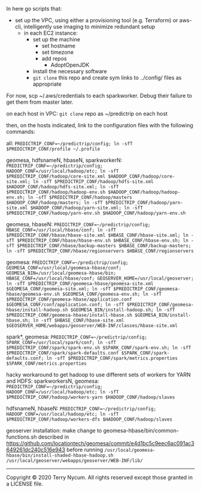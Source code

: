 In here go scripts that:
- set up the VPC, using either a provisioning tool (e.g. Terraform) or aws-cli, intelligently use imaging to minimize redundant setup
    - in each EC2 instance:
        - set up the machine
            - set hostname
            - set timezone
            - add repos
                - AdoptOpenJDK
        - install the necessary software
        - `git clone` this repo and create sym links to ../config/ files as appropriate

For now, scp ~/.aws/credentials to each sparkworker. Debug their failure to get them from master later.

on each host in VPC:
`git clone` repo as ~/predictrip on each host

then, on the hosts indicated, link to the configuration files with the following commands:

all:
`PREDICTRIP_CONF=~/predictrip/config;
ln -sfT $PREDICTRIP_CONF/profile ~/.profile`

geomesa, hdfsnameN, hbaseN, sparkworkerN:
`PREDICTRIP_CONF=~/predictrip/config;
HADOOP_CONF=/usr/local/hadoop/etc;
ln -sfT $PREDICTRIP_CONF/hadoop/core-site.xml $HADOOP_CONF/hadoop/core-site.xml;
ln -sfT $PREDICTRIP_CONF/hadoop/hdfs-site.xml $HADOOP_CONF/hadoop/hdfs-site.xml;
ln -sfT $PREDICTRIP_CONF/hadoop/hadoop-env.sh $HADOOP_CONF/hadoop/hadoop-env.sh;
ln -sfT $PREDICTRIP_CONF/hadoop/masters $HADOOP_CONF/hadoop/masters;
ln -sfT $PREDICTRIP_CONF/hadoop/yarn-site.xml $HADOOP_CONF/hadoop/yarn-site.xml;
ln -sfT $PREDICTRIP_CONF/hadoop/yarn-env.sh $HADOOP_CONF/hadoop/yarn-env.sh`

geomesa, hbaseN:
`PREDICTRIP_CONF=~/predictrip/config;
HBASE_CONF=/usr/local/hbase/conf;
ln -sfT $PREDICTRIP_CONF/hbase/hbase-site.xml $HBASE_CONF/hbase-site.xml;
ln -sfT $PREDICTRIP_CONF/hbase/hbase-env.sh $HBASE_CONF/hbase-env.sh;
ln -sfT $PREDICTRIP_CONF/hbase/backup-masters $HBASE_CONF/backup-masters;
ln -sfT $PREDICTRIP_CONF/hbase/regionservers $HBASE_CONF/regionservers`

geomesa:
`PREDICTRIP_CONF=~/predictrip/config;
GEOMESA_CONF=/usr/local/geomesa-hbase/conf;
GEOMESA_BIN=/usr/local/geomesa-hbase/bin;
HBASE_CONF=/usr/local/hbase/conf;
GEOSERVER_HOME=/usr/local/geoserver;
ln -sfT $PREDICTRIP_CONF/geomesa-hbase/geomesa-site.xml $GEOMESA_CONF/geomesa-site.xml;
ln -sfT $PREDICTRIP_CONF/geomesa-hbase/geomesa-env.sh $GEOMESA_CONF/geomesa-env.sh;
ln -sfT $PREDICTRIP_CONF/geomesa-hbase/application.conf $GEOMESA_CONF/conf/application.conf;
ln -sfT $PREDICTRIP_CONF/geomesa-hbase/install-hadoop.sh $GEOMESA_BIN/install-hadoop.sh;
ln -sfT $PREDICTRIP_CONF/geomesa-hbase/install-hbase.sh $GEOMESA_BIN/install-hbase.sh;
ln -sfT $HBASE_CONF/hbase-site.xml $GEOSERVER_HOME/webapps/geoserver/WEB-INF/classes/hbase-site.xml`

spark*, geomesa:
`PREDICTRIP_CONF=~/predictrip/config;
SPARK_CONF=/usr/local/spark/conf;
ln -sfT $PREDICTRIP_CONF/spark/spark-env.sh $SPARK_CONF/spark-env.sh;
ln -sfT $PREDICTRIP_CONF/spark/spark-defaults.conf $SPARK_CONF/spark-defaults.conf;
ln -sfT $PREDICTRIP_CONF/spark/metrics.properties $SPARK_CONF/metrics.properties`


hacky workaround to get hadoop to use different sets of workers for YARN and HDFS:
sparkworkersN, geomesa:
`PREDICTRIP_CONF=~/predictrip/config;
HADOOP_CONF=/usr/local/hadoop/etc;
ln -sfT $PREDICTRIP_CONF/hadoop/workers-yarn $HADOOP_CONF/hadoop/slaves`

hdfsnameN, hbaseN:
`PREDICTRIP_CONF=~/predictrip/config;
HADOOP_CONF=/usr/local/hadoop/etc;
ln -sfT $PREDICTRIP_CONF/hadoop/workers-dfs $HADOOP_CONF/hadoop/slaves`



geoserver installation:
make change to geomesa-hbase/bin/common-functions.sh described in
https://github.com/locationtech/geomesa/commit/e4d1bc5c9eec6ac091ac3649261dc240c516e943
before running
`/usr/local/geomesa-hbase/bin/install-shaded-hbase-hadoop.sh /usr/local/geoserver/webapps/geoserver/WEB-INF/lib/`

---
Copyright © 2020 Terry Nycum. All rights reserved except those granted in a LICENSE file.
